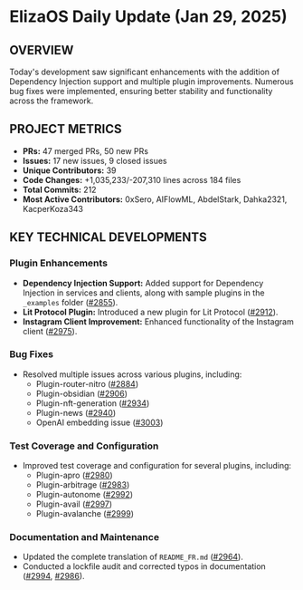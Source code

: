 # ElizaOS Daily Update (Jan 29, 2025)

## OVERVIEW

Today's development saw significant enhancements with the addition of Dependency Injection support and multiple plugin improvements. Numerous bug fixes were implemented, ensuring better stability and functionality across the framework.

## PROJECT METRICS

- **PRs:** 47 merged PRs, 50 new PRs
- **Issues:** 17 new issues, 9 closed issues
- **Unique Contributors:** 39
- **Code Changes:** +1,035,233/-207,310 lines across 184 files
- **Total Commits:** 212
- **Most Active Contributors:** 0xSero, AIFlowML, AbdelStark, Dahka2321, KacperKoza343

## KEY TECHNICAL DEVELOPMENTS

### Plugin Enhancements

- **Dependency Injection Support:** Added support for Dependency Injection in services and clients, along with sample plugins in the `_examples` folder ([#2855](https://github.com/elizaos/eliza/pull/2855)).
- **Lit Protocol Plugin:** Introduced a new plugin for Lit Protocol ([#2912](https://github.com/elizaos/eliza/pull/2912)).
- **Instagram Client Improvement:** Enhanced functionality of the Instagram client ([#2975](https://github.com/elizaos/eliza/pull/2975)).

### Bug Fixes

- Resolved multiple issues across various plugins, including:
  - Plugin-router-nitro ([#2884](https://github.com/elizaos/eliza/pull/2884))
  - Plugin-obsidian ([#2906](https://github.com/elizaos/eliza/pull/2906))
  - Plugin-nft-generation ([#2934](https://github.com/elizaos/eliza/pull/2934))
  - Plugin-news ([#2940](https://github.com/elizaos/eliza/pull/2940))
  - OpenAI embedding issue ([#3003](https://github.com/elizaos/eliza/pull/3003))

### Test Coverage and Configuration

- Improved test coverage and configuration for several plugins, including:
  - Plugin-apro ([#2980](https://github.com/elizaos/eliza/pull/2980))
  - Plugin-arbitrage ([#2983](https://github.com/elizaos/eliza/pull/2983))
  - Plugin-autonome ([#2992](https://github.com/elizaos/eliza/pull/2992))
  - Plugin-avail ([#2997](https://github.com/elizaos/eliza/pull/2997))
  - Plugin-avalanche ([#2999](https://github.com/elizaos/eliza/pull/2999))

### Documentation and Maintenance

- Updated the complete translation of `README_FR.md` ([#2964](https://github.com/elizaos/eliza/pull/2964)).
- Conducted a lockfile audit and corrected typos in documentation ([#2994](https://github.com/elizaos/eliza/pull/2994), [#2986](https://github.com/elizaos/eliza/pull/2986)).
